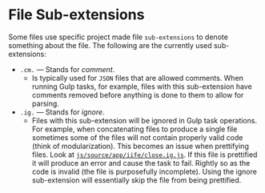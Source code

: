 # File Sub-extensions

Some files use specific project made file `sub-extensions` to denote something about the file. The following are the currently used sub-extensions:

- `.cm.` &mdash; Stands for _comment_.
	- Is typically used for `JSON` files that are allowed comments. When running Gulp tasks, for example, files with this sub-extension have comments removed before anything is done to them to allow for parsing.
- `.ig.` &mdash; Stands for _ignore_. 
	- Files with this sub-extension will be ignored in Gulp task operations. For example, when concatenating files to produce a single file sometimes some of the files will not contain properly valid code (think of modularization). This becomes an issue when prettifying files. Look at [`js/source/app/iife/close.ig.js`](/js/source/app/iife/close.ig.js). If this file is prettified it will produce an error and cause the task to fail. Rightly so as the code is invalid (the file is purposefully incomplete). Using the ignore sub-extension will essentially skip the file from being prettified.

